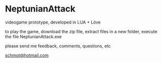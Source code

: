 # NeptunianAttack
videogame prototype, developed in LUA + Löve

to play the game, download the zip file, extract files in a new folder, execute the file NeptunianAttack.exe

please send me feedback, comments, questions, etc

schmot@hotmail.com
